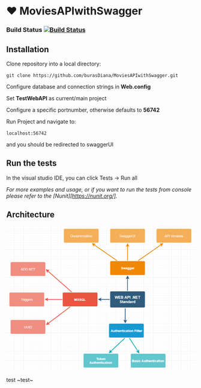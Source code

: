 # :heart: MoviesAPIwithSwagger

### Build Status [![Build Status](https://travis-ci.org/burasDiana/MoviesAPIwithSwagger.svg?branch=master)](https://travis-ci.org/burasDiana/MoviesAPIwithSwagger)

## Installation

Clone repository into a local directory:

```
git clone https://github.com/burasDiana/MoviesAPIwithSwagger.git
```

Configure database and connection strings in **Web.config**

Set **TestWebAPI** as current/main project

Configure a specific portnumber, otherwise defaults to **56742**

Run Project and navigate to:

```
localhost:56742
```
and you should be redirected to swaggerUI

## Run the tests

In the visual studio IDE, you can click Tests -> Run all

_For more examples and usage, or if you want to run the tests from console please refer to the [Nunit][https://nunit.org/]._

## Architecture

![Architecture](https://github.com/burasDiana/MoviesAPIwithSwagger/blob/master/architecture.png)

test
~test~
